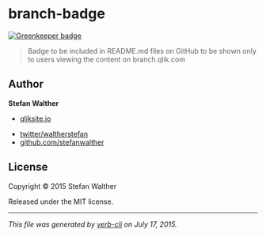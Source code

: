 # branch-badge

[![Greenkeeper badge](https://badges.greenkeeper.io/stefanwalther/branch-badge.svg)](https://greenkeeper.io/)

> Badge to be included in README.md files on GitHub to be shown only to users viewing the content on branch.qlik.com

## Author

**Stefan Walther**

+ [qliksite.io](http://qliksite.io)
* [twitter/waltherstefan](http://twitter.com/waltherstefan)
* [github.com/stefanwalther](http://github.com/stefanwalther)

## License

Copyright © 2015 Stefan Walther

Released under the MIT license.

***

_This file was generated by [verb-cli](https://github.com/assemble/verb-cli) on July 17, 2015._